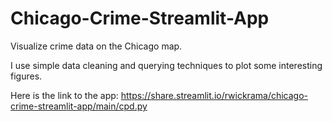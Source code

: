 # Chicago-Crime-Streamlit-App
Visualize crime data on the Chicago map.

I use simple data cleaning and querying techniques to plot some interesting figures. 

Here is the link to the app: https://share.streamlit.io/rwickrama/chicago-crime-streamlit-app/main/cpd.py

